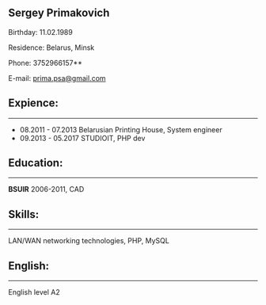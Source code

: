 ## Sergey Primakovich

Birthday: 11.02.1989


Residence: Belarus, Minsk


Phone: 3752966157**

E-mail: prima.psa@gmail.com

## Expience:
***
* 08.2011 - 07.2013 Belarusian Printing House, System engineer
* 09.2013 - 05.2017 STUDIOIT, PHP dev

## Education:
***
**BSUIR** 2006-2011, CAD

## Skills:
***
LAN/WAN networking technologies, PHP, MySQL

## English:
***
English level A2
